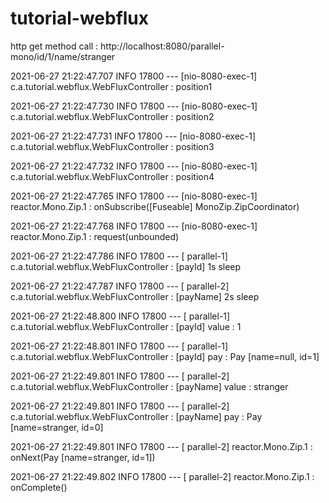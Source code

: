 # tutorial-webflux

http get method call : http://localhost:8080/parallel-mono/id/1/name/stranger



2021-06-27 21:22:47.707  INFO 17800 --- [nio-8080-exec-1] c.a.tutorial.webflux.WebFluxController   : position1

2021-06-27 21:22:47.730  INFO 17800 --- [nio-8080-exec-1] c.a.tutorial.webflux.WebFluxController   : position2

2021-06-27 21:22:47.731  INFO 17800 --- [nio-8080-exec-1] c.a.tutorial.webflux.WebFluxController   : position3

2021-06-27 21:22:47.732  INFO 17800 --- [nio-8080-exec-1] c.a.tutorial.webflux.WebFluxController   : position4

2021-06-27 21:22:47.765  INFO 17800 --- [nio-8080-exec-1] reactor.Mono.Zip.1                       : onSubscribe([Fuseable] MonoZip.ZipCoordinator)

2021-06-27 21:22:47.768  INFO 17800 --- [nio-8080-exec-1] reactor.Mono.Zip.1                       : request(unbounded)

2021-06-27 21:22:47.786  INFO 17800 --- [     parallel-1] c.a.tutorial.webflux.WebFluxController   : [payId] 1s sleep

2021-06-27 21:22:47.787  INFO 17800 --- [     parallel-2] c.a.tutorial.webflux.WebFluxController   : [payName] 2s sleep

2021-06-27 21:22:48.800  INFO 17800 --- [     parallel-1] c.a.tutorial.webflux.WebFluxController   : [payId] value : 1

2021-06-27 21:22:48.801  INFO 17800 --- [     parallel-1] c.a.tutorial.webflux.WebFluxController   : [payId] pay : Pay [name=null, id=1]

2021-06-27 21:22:49.801  INFO 17800 --- [     parallel-2] c.a.tutorial.webflux.WebFluxController   : [payName] value : stranger

2021-06-27 21:22:49.801  INFO 17800 --- [     parallel-2] c.a.tutorial.webflux.WebFluxController   : [payName] pay : Pay [name=stranger, id=0]

2021-06-27 21:22:49.801  INFO 17800 --- [     parallel-2] reactor.Mono.Zip.1                       : onNext(Pay [name=stranger, id=1])

2021-06-27 21:22:49.802  INFO 17800 --- [     parallel-2] reactor.Mono.Zip.1                       : onComplete()

